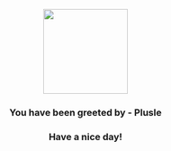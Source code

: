 <p align="center">
    <img src="https://raw.githubusercontent.com/PokeAPI/sprites/master/sprites/pokemon/311.png" width="150" height="150">
</p>
<h3 align="center">You have been greeted by - <b>Plusle</b></h3>
<h3 align="center">Have a nice day!</h3>
